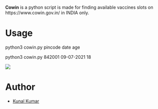 <p><b>Cowin</b> is a python script is made for finding available vaccines slots on https://www.cowin.gov.in/ in INDIA only.</p>
<h1>Usage</h1>
<p>python3 cowin.py pincode date age</p>
<p>python3 cowin.py 842001 09-07-2021 18</p>
<img src="https://i.ibb.co/VxDrPCc/proof.png">
<h1>Author</h1>
<ul>
  <li><a href="https://twitter.com/pr0kunal">Kunal Kumar</a></li>
  </ul>
